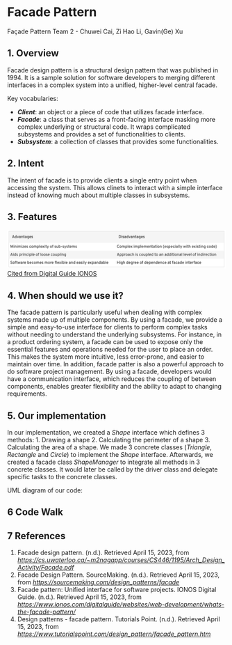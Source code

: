 # Facade Pattern
Façade Pattern Team 2 - Chuwei Cai, Zi Hao Li, Gavin(Ge) Xu
## 1. Overview
Facade design pattern is a structural design pattern that was published in 1994. It is a sample solution for software developers to merging different interfaces in a complex system into a unified, higher-level central facade. 

Key vocabularies:
- **_Client_**: an object or a piece of code that utilizes facade interface.
- **_Facade_**: a class that serves as a front-facing interface masking more complex underlying or structural code. It wraps complicated subsystems and provides a set of functionalities to clients.
- **_Subsystem_**: a collection of classes that provides some functionalities.
## 2. Intent
The intent of facade is to provide clients a single entry point when accessing the system. This allows clinets to interact with a simple interface instead of knowing much about multiple classes in subsystems. 
## 3. Features
![Facade_Features](https://github.com/gexu13/Facade-Pattern/blob/main/Facade_Features.png)
[Cited from Digital Guide IONOS](https://www.ionos.com/digitalguide/websites/web-development/whats-the-facade-pattern/)
## 4. When should we use it?
The facade pattern is particularly useful when dealing with complex systems made up of multiple components. By using a facade,  we provide a simple and easy-to-use interface for clients to perform complex tasks without needing to understand the underlying subsystems. 
For instance, in a product ordering system, a facade can be used to expose only the essential features and operations needed for the user to place an order. This makes the system more intuitive, less error-prone, and easier to maintain over time. 
In addition, facade patter is also a powerful approach to do software project management. By using a facade, developers would have a communication interface, which reduces the coupling of between components, enables greater flexibility and the ability to adapt to changing requirements.
## 5. Our implementation
In our implementation, we created a _Shape_ interface which defines 3 methods: 1. Drawing a shape 2. Calculating the perimeter of a shape 3. Calculating the area of a shape. We made 3 concrete classes (_Triangle_, _Rectangle_ and _Circle_) to implement the _Shape_ interface. Afterwards, we created a facade class _ShapeManager_ to integrate all methods in 3 concrete classes. It would later be called by the driver class and delegate specific tasks to the concrete classes.

UML diagram of our code:
## 6 Code Walk
## 7 References
1. Facade design pattern. (n.d.). Retrieved April 15, 2023, from _https://cs.uwaterloo.ca/~m2nagapp/courses/CS446/1195/Arch_Design_Activity/Facade.pdf_
2. Facade Design Pattern. SourceMaking. (n.d.). Retrieved April 15, 2023, from _https://sourcemaking.com/design_patterns/facade_ 
3. Facade pattern: Unified interface for software projects. IONOS Digital Guide. (n.d.). Retrieved April 15, 2023, from _https://www.ionos.com/digitalguide/websites/web-development/whats-the-facade-pattern/_
4. Design patterns - facade pattern. Tutorials Point. (n.d.). Retrieved April 15, 2023, from _https://www.tutorialspoint.com/design_pattern/facade_pattern.htm_ 
